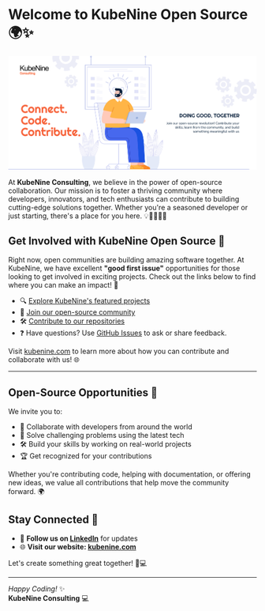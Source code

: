 # Welcome to KubeNine Open Source 🌍✨

![Open Source at KubeNine](5553067.png)

At **KubeNine Consulting**, we believe in the power of open-source collaboration. Our mission is to foster a thriving community where developers, innovators, and tech enthusiasts can contribute to building cutting-edge solutions together. Whether you're a seasoned developer or just starting, there's a place for you here. 💡👩‍💻👨‍💻

## Get Involved with KubeNine Open Source 🚀

Right now, open communities are building amazing software together. At KubeNine, we have excellent **"good first issue"** opportunities for those looking to get involved in exciting projects. Check out the links below to find where you can make an impact! 🌱

- 🔍 [Explore KubeNine's featured projects](#) 
- 💬 [Join our open-source community](#)
- 🛠️ [Contribute to our repositories](#)
- ❓ Have questions? Use [GitHub Issues](https://docs.github.com/en/issues/tracking-your-work-with-issues/creating-an-issue) to ask or share feedback.

Visit [kubenine.com](https://www.kubenine.com/) to learn more about how you can contribute and collaborate with us! 🌐

---

## Open-Source Opportunities 🌟

We invite you to:

- 🤝 Collaborate with developers from around the world
- 🧠 Solve challenging problems using the latest tech
- 🛠️ Build your skills by working on real-world projects
- 🏆 Get recognized for your contributions

Whether you're contributing code, helping with documentation, or offering new ideas, we value all contributions that help move the community forward. 🌍

## Stay Connected 🔗

- 💼 **Follow us on [LinkedIn](https://www.linkedin.com/company/104012462/)** for updates
- 🌐 **Visit our website: [kubenine.com](https://www.kubenine.com/)**

Let's create something great together! 🙌💻

---

*Happy Coding!* ✨  
**KubeNine Consulting** 💻
